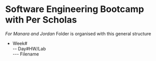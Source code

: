 # Software Engineering Bootcamp with Per Scholas

*For Manara and Jordan*
Folder is organised with this general structure
- Week#  
-- Day#HW/Lab  
--- Filename  




